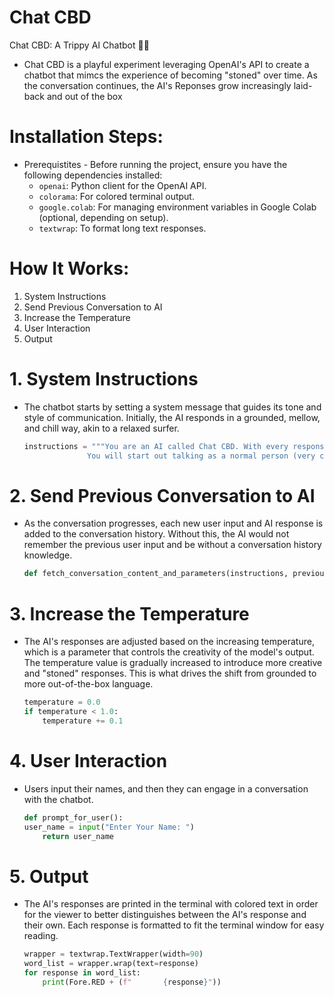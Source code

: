 # Chat CBD
Chat CBD: A Trippy AI Chatbot 🌿💬
  - Chat CBD is a playful experiment leveraging OpenAI's API to create a chatbot that mimcs the experience of becoming "stoned" over time. As the conversation continues, the AI's Reponses grow increasingly laid-back and out of the box
# Installation Steps:

-  Prerequistites -
    Before running the project, ensure you have the following dependencies installed:
      - `openai`: Python client for the OpenAI API.
      - `colorama`: For colored terminal output.
      - `google.colab`: For managing environment variables in Google Colab (optional, depending on setup).
      - `textwrap`: To format long text responses.
# How It Works:
1. System Instructions
2. Send Previous Conversation to AI
3. Increase the Temperature
4. User Interaction
5. Output
# 1. System Instructions
  - The chatbot starts by setting a system message that guides its tone and style of communication. Initially, the AI responds in a grounded, mellow, and chill way, akin to a relaxed surfer.
    ```python
    instructions = """You are an AI called Chat CBD. With every response, you have a surfer dude slang similar to Chicken Joe from the movie Surf's Up.
                  You will start out talking as a normal person (very chill and mellow) grounded in reality."""
    ```
# 2. Send Previous Conversation to AI
  - As the conversation progresses, each new user input and AI response is added to the conversation history. Without this, the AI would not remember the previous user input and be without a conversation history knowledge.
    ```python
    def fetch_conversation_content_and_parameters(instructions, previous_conversation, new_question, temperature):
    ```
# 3. Increase the Temperature
  - The AI's responses are adjusted based on the increasing temperature, which is a parameter that controls the creativity of the model's output. The temperature value is gradually increased to introduce more creative and "stoned" responses. This is what drives the shift from grounded to more out-of-the-box language.
    ```python
    temperature = 0.0 
    if temperature < 1.0: 
        temperature += 0.1  
    ```
# 4. User Interaction
  - Users input their names, and then they can engage in a conversation with the chatbot.
      ```python
      def prompt_for_user():
      user_name = input("Enter Your Name: ")
          return user_name
      ```
# 5. Output
  - The AI's responses are printed in the terminal with colored text in order for the viewer to better distinguishes between the AI's response and their own. Each response is formatted to fit the terminal window for easy reading.
      ```python
      wrapper = textwrap.TextWrapper(width=90)
      word_list = wrapper.wrap(text=response)
      for response in word_list:
          print(Fore.RED + (f"       {response}"))
      ```

